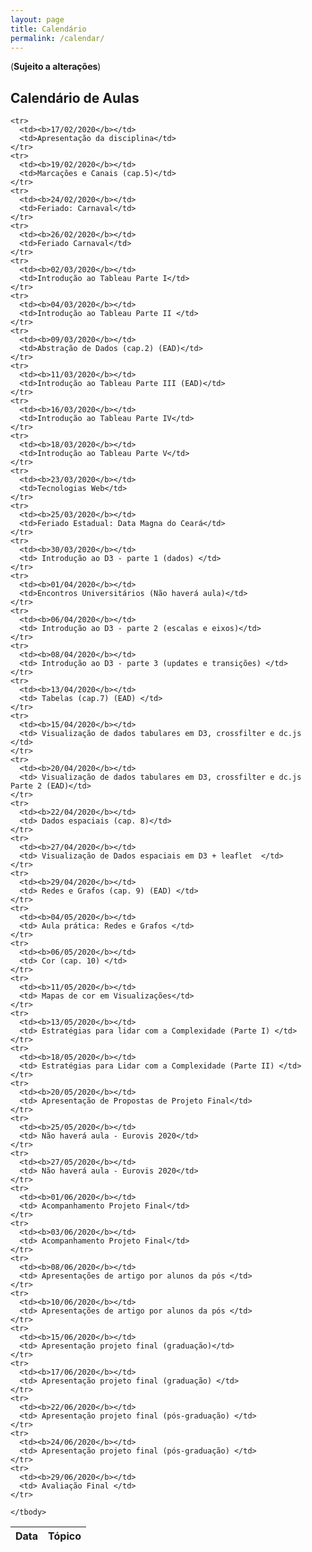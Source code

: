 ```yaml
---
layout: page
title: Calendário
permalink: /calendar/
---
```


(**Sujeito a alterações**)

## Calendário de Aulas

<table width="100%">
  <thead>
    <tr>
      <th>Data</th>
      <th>Tópico</th>
    </tr>
  </thead>
  <tbody>

    <tr>
      <td><b>17/02/2020</b></td>
      <td>Apresentação da disciplina</td>
    </tr>
    <tr>
      <td><b>19/02/2020</b></td>
      <td>Marcações e Canais (cap.5)</td>
    </tr>
    <tr>
      <td><b>24/02/2020</b></td>
      <td>Feriado: Carnaval</td>
    </tr>
    <tr>
      <td><b>26/02/2020</b></td>
      <td>Feriado Carnaval</td>
    </tr>
    <tr>
      <td><b>02/03/2020</b></td>
      <td>Introdução ao Tableau Parte I</td>
    </tr>
    <tr>
      <td><b>04/03/2020</b></td>
      <td>Introdução ao Tableau Parte II </td>
    </tr>
    <tr>
      <td><b>09/03/2020</b></td>
      <td>Abstração de Dados (cap.2) (EAD)</td>
    </tr>
    <tr>
      <td><b>11/03/2020</b></td>
      <td>Introdução ao Tableau Parte III (EAD)</td>
    </tr>
    <tr>
      <td><b>16/03/2020</b></td>
      <td>Introdução ao Tableau Parte IV</td>
    </tr>
    <tr>
      <td><b>18/03/2020</b></td>
      <td>Introdução ao Tableau Parte V</td>
    </tr>
    <tr>
      <td><b>23/03/2020</b></td>
      <td>Tecnologias Web</td>
    </tr>
    <tr>
      <td><b>25/03/2020</b></td>
      <td>Feriado Estadual: Data Magna do Ceará</td>
    </tr>
    <tr>
      <td><b>30/03/2020</b></td>
      <td> Introdução ao D3 - parte 1 (dados) </td>
    </tr>
    <tr>
      <td><b>01/04/2020</b></td>
      <td>Encontros Universitários (Não haverá aula)</td>
    </tr>
    <tr>
      <td><b>06/04/2020</b></td>
      <td> Introdução ao D3 - parte 2 (escalas e eixos)</td>
    </tr>
    <tr>
      <td><b>08/04/2020</b></td>
      <td> Introdução ao D3 - parte 3 (updates e transições) </td>
    </tr>
    <tr>
      <td><b>13/04/2020</b></td>
      <td> Tabelas (cap.7) (EAD) </td>
    </tr>
    <tr>
      <td><b>15/04/2020</b></td>
      <td> Visualização de dados tabulares em D3, crossfilter e dc.js </td>
    </tr>
    <tr>
      <td><b>20/04/2020</b></td>
      <td> Visualização de dados tabulares em D3, crossfilter e dc.js Parte 2 (EAD)</td>
    </tr>
    <tr>
      <td><b>22/04/2020</b></td>
      <td> Dados espaciais (cap. 8)</td>
    </tr>
    <tr>
      <td><b>27/04/2020</b></td>
      <td> Visualização de Dados espaciais em D3 + leaflet  </td>
    </tr>
    <tr>
      <td><b>29/04/2020</b></td>
      <td> Redes e Grafos (cap. 9) (EAD) </td>
    </tr>
    <tr>
      <td><b>04/05/2020</b></td>
      <td> Aula prática: Redes e Grafos </td>
    </tr>
    <tr>
      <td><b>06/05/2020</b></td>
      <td> Cor (cap. 10) </td>
    </tr>
    <tr>
      <td><b>11/05/2020</b></td>
      <td> Mapas de cor em Visualizações</td>
    </tr>
    <tr>
      <td><b>13/05/2020</b></td>
      <td> Estratégias para lidar com a Complexidade (Parte I) </td>
    </tr>
    <tr>
      <td><b>18/05/2020</b></td>
      <td> Estratégias para Lidar com a Complexidade (Parte II) </td>
    </tr>
    <tr>
      <td><b>20/05/2020</b></td>
      <td> Apresentação de Propostas de Projeto Final</td>
    </tr>
    <tr>
      <td><b>25/05/2020</b></td>
      <td> Não haverá aula - Eurovis 2020</td>
    </tr>
    <tr>
      <td><b>27/05/2020</b></td>
      <td> Não haverá aula - Eurovis 2020</td>
    </tr>
    <tr>
      <td><b>01/06/2020</b></td>
      <td> Acompanhamento Projeto Final</td>
    </tr>
    <tr>
      <td><b>03/06/2020</b></td>
      <td> Acompanhamento Projeto Final</td>
    </tr>
    <tr>
      <td><b>08/06/2020</b></td>
      <td> Apresentações de artigo por alunos da pós </td>
    </tr>
    <tr>
      <td><b>10/06/2020</b></td>
      <td> Apresentações de artigo por alunos da pós </td>
    </tr>
    <tr>
      <td><b>15/06/2020</b></td>
      <td> Apresentação projeto final (graduação)</td>
    </tr>
    <tr>
      <td><b>17/06/2020</b></td>
      <td> Apresentação projeto final (graduação) </td>
    </tr>
    <tr>
      <td><b>22/06/2020</b></td>
      <td> Apresentação projeto final (pós-graduação) </td>
    </tr>
    <tr>
      <td><b>24/06/2020</b></td>
      <td> Apresentação projeto final (pós-graduação) </td>
    </tr>
    <tr>
      <td><b>29/06/2020</b></td>
      <td> Avaliação Final </td>
    </tr>
    
    </tbody>
</table>